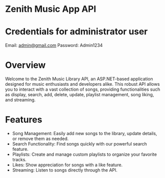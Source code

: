 # Zenith Music App API

# Credentials for administrator user
Email: admin@gmail.com
Password: Admin1234

# Overview
Welcome to the Zenith Music Library API, an ASP.NET-based application designed for music enthusiasts and developers alike. This robust API allows you to interact with a vast collection of songs, providing functionalities such as display, search, add, delete, update, playlist management, song liking, and streaming.

# Features
- Song Management: Easily add new songs to the library, update details, or remove them as needed.
- Search Functionality: Find songs quickly with our powerful search feature.
- Playlists: Create and manage custom playlists to organize your favorite tracks.
- Likes: Show appreciation for songs with a like feature.
- Streaming: Listen to songs directly through the API.
